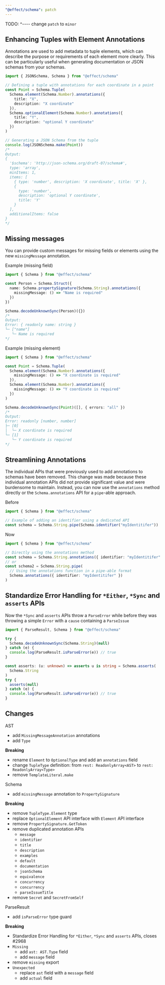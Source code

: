 ```yaml
---
"@effect/schema": patch
---
```


TODO: ^---- change `patch` to `minor`

## Enhancing Tuples with Element Annotations

Annotations are used to add metadata to tuple elements, which can describe the purpose or requirements of each element more clearly. This can be particularly useful when generating documentation or JSON schemas from your schemas.

```ts
import { JSONSchema, Schema } from "@effect/schema"

// Defining a tuple with annotations for each coordinate in a point
const Point = Schema.Tuple(
  Schema.element(Schema.Number).annotations({
    title: "X",
    description: "X coordinate"
  }),
  Schema.optionalElement(Schema.Number).annotations({
    title: "Y",
    description: "optional Y coordinate"
  })
)

// Generating a JSON Schema from the tuple
console.log(JSONSchema.make(Point))
/*
Output:
{
  '$schema': 'http://json-schema.org/draft-07/schema#',
  type: 'array',
  minItems: 1,
  items: [
    { type: 'number', description: 'X coordinate', title: 'X' },
    {
      type: 'number',
      description: 'optional Y coordinate',
      title: 'Y'
    }
  ],
  additionalItems: false
}
*/
```

## Missing messages

You can provide custom messages for missing fields or elements using the new `missingMessage` annotation.

Example (missing field)

```ts
import { Schema } from "@effect/schema"

const Person = Schema.Struct({
  name: Schema.propertySignature(Schema.String).annotations({
    missingMessage: () => "Name is required"
  })
})

Schema.decodeUnknownSync(Person)({})
/*
Output:
Error: { readonly name: string }
└─ ["name"]
   └─ Name is required
*/
```

Example (missing element)

```ts
import { Schema } from "@effect/schema"

const Point = Schema.Tuple(
  Schema.element(Schema.Number).annotations({
    missingMessage: () => "X coordinate is required"
  }),
  Schema.element(Schema.Number).annotations({
    missingMessage: () => "Y coordinate is required"
  })
)

Schema.decodeUnknownSync(Point)([], { errors: "all" })
/*
Output:
Error: readonly [number, number]
├─ [0]
│  └─ X coordinate is required
└─ [1]
   └─ Y coordinate is required
*/
```

## Streamlining Annotations

The individual APIs that were previously used to add annotations to schemas have been removed. This change was made because these individual annotation APIs did not provide significant value and were burdensome to maintain. Instead, you can now use the `annotations` method directly or the `Schema.annotations` API for a `pipe`-able approach.

Before

```ts
import { Schema } from "@effect/schema"

// Example of adding an identifier using a dedicated API
const schema = Schema.String.pipe(Schema.identifier("myIdentitifer"))
```

Now

```ts
import { Schema } from "@effect/schema"

// Directly using the annotations method
const schema = Schema.String.annotations({ identifier: "myIdentitifer" })
// or
const schema2 = Schema.String.pipe(
  // Using the annotations function in a pipe-able format
  Schema.annotations({ identifier: "myIdentitifer" })
)
```

## Standardize Error Handling for `*Either`, `*Sync` and `asserts` APIs

Now the `*Sync` and `asserts` APIs throw a `ParseError` while before they was throwing a simple `Error` with a `cause` containing a `ParseIssue`

```ts
import { ParseResult, Schema } from "@effect/schema"

try {
  Schema.decodeUnknownSync(Schema.String)(null)
} catch (e) {
  console.log(ParseResult.isParseError(e)) // true
}

const asserts: (u: unknown) => asserts u is string = Schema.asserts(
  Schema.String
)
try {
  asserts(null)
} catch (e) {
  console.log(ParseResult.isParseError(e)) // true
}
```

## Changes

AST

- add `MissingMessageAnnotation` annotations
- add `Type`

**Breaking**

- rename `Element` to `OptionalType` and add an `annotations` field
- change `TupleType` definition: from `rest: ReadonlyArray<AST>` to `rest: ReadonlyArray<Type>`
- remove `TemplateLiteral.make`

Schema

- add `missingMessage` annotation to `PropertySignature`

**Breaking**

- remove `TupleType.Element` type
- replace `OptionalElement` API interface with `Element` API interface
- remove `PropertySignature.GetToken`
- remove duplicated annotation APIs
  - `message`
  - `identifier`
  - `title`
  - `description`
  - `examples`
  - `default`
  - `documentation`
  - `jsonSchema`
  - `equivalence`
  - `concurrency`
  - `concurrency`
  - `parseIssueTitle`
- remove `Secret` and `SecretFromSelf`

ParseResult

- add `isParseError` type guard

**Breaking**

- Standardize Error Handling for `*Either`, `*Sync` and `asserts` APIs, closes #2968
- `Missing`
  - add `ast: AST.Type` field
  - add `message` field
- remove `missing` export
- `Unexpected`
  - replace `ast` field with a `message` field
  - add `actual` field
